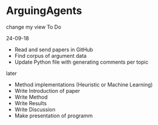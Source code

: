 # ArguingAgents
change my view
To Do

24-09-18
- Read and send papers in GitHub
- Find corpus of argument data
- Update Python file with generating comments per topic


later
- Method implementations (Heuristic or Machine Learning)
- Write Introduction of paper
- Write Method
- Write Results
- Write Discussion
- Make presentation of programm
